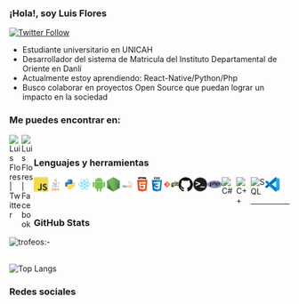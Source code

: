 ### ¡Hola!, soy Luis Flores

[![Twitter Follow](https://img.shields.io/twitter/follow/LuisFlo33646424?color=1DA1F2&label=S%C3%ADgueme%20@LuisFlo33646424&logo=twitter&style=for-the-badge)](https://twitter.com/intent/follow?original_referer=https://github.com/codeSTACKr&screen_name=LuisFlo33646424)



- Estudiante universitario en UNICAH
- Desarrollador del sistema de Matricula del Instituto Departamental de Oriente en Danlí 
- Actualmente estoy aprendiendo: React-Native/Python/Php
- Busco colaborar en proyectos Open Source que puedan lograr un impacto en la sociedad

### Me puedes encontrar en:

[<img align="left" alt="Luis Flores| Twitter" width="22px" src="https://cdn.jsdelivr.net/npm/simple-icons@v3/icons/twitter.svg" />][twitter]
[<img align="left" alt="Luis Flores | Facebook" width="22px" src="https://cdn.jsdelivr.net/npm/simple-icons@3.13.0/icons/facebook.svg" />][facebook]

<br />

### Lenguajes y herramientas

<img align="left" alt="JavaScript" width="26px" src="https://raw.githubusercontent.com/github/explore/80688e429a7d4ef2fca1e82350fe8e3517d3494d/topics/javascript/javascript.png" />

<img align="left" alt="Java" width="26px" src="https://raw.githubusercontent.com/github/explore/80688e429a7d4ef2fca1e82350fe8e3517d3494d/topics/java/java.png" />

<img align="left" alt="Python" width="26px" src="https://raw.githubusercontent.com/github/explore/80688e429a7d4ef2fca1e82350fe8e3517d3494d/topics/python/python.png" />
<img align="left" alt="React" width="26px" src="https://raw.githubusercontent.com/github/explore/80688e429a7d4ef2fca1e82350fe8e3517d3494d/topics/react/react.png" />
<img align="left" alt="Android" width="26px" src="https://raw.githubusercontent.com/github/explore/80688e429a7d4ef2fca1e82350fe8e3517d3494d/topics/android/android.png" />

<img align="left" alt="Node.js" width="26px" src="https://raw.githubusercontent.com/github/explore/80688e429a7d4ef2fca1e82350fe8e3517d3494d/topics/nodejs/nodejs.png" />

<img align="left" alt="MySQL" width="26px" src="https://raw.githubusercontent.com/github/explore/80688e429a7d4ef2fca1e82350fe8e3517d3494d/topics/mysql/mysql.png" />

<img align="left" alt="HTML5" width="26px" src="https://raw.githubusercontent.com/github/explore/80688e429a7d4ef2fca1e82350fe8e3517d3494d/topics/html/html.png" />
<img align="left" alt="CSS3" width="26px" src="https://raw.githubusercontent.com/github/explore/80688e429a7d4ef2fca1e82350fe8e3517d3494d/topics/css/css.png" />

<img align="left" alt="Git" width="26px" src="https://raw.githubusercontent.com/github/explore/80688e429a7d4ef2fca1e82350fe8e3517d3494d/topics/git/git.png" />
<img align="left" alt="GitHub" width="26px" src="https://raw.githubusercontent.com/github/explore/78df643247d429f6cc873026c0622819ad797942/topics/github/github.png" />
<img align="left" alt="Terminal" width="26px" src="https://raw.githubusercontent.com/github/explore/80688e429a7d4ef2fca1e82350fe8e3517d3494d/topics/terminal/terminal.png" />
<img align="left" alt="Php" width="26px" src="https://raw.githubusercontent.com/github/explore/80688e429a7d4ef2fca1e82350fe8e3517d3494d/topics/php/php.png" />

<img align="left" alt="C#" width="26px" src="https://aspnetcoremaster.com/img/csharp.webp" />

<img align="left" alt="C++" width="26px" src="https://upload.wikimedia.org/wikipedia/commons/thumb/1/18/ISO_C%2B%2B_Logo.svg/1200px-ISO_C%2B%2B_Logo.svg.png" />

<img align="left" alt="SQL" width="26px"  src="http://2.bp.blogspot.com/-FX00EIt6W2o/UwyrmFmcy0I/AAAAAAAABM4/H2AZ7SAAvvs/s1600/sql.jpg">

<img align="left" alt="Visual Studio Code" width="26px" src="https://raw.githubusercontent.com/github/explore/80688e429a7d4ef2fca1e82350fe8e3517d3494d/topics/visual-studio-code/visual-studio-code.png" />

<br />
<br />

---

### GitHub Stats

<img align="left" alt="trofeos:-" src="https://github-profile-trophy.vercel.app/?username=Luis-FloresC&show_icons=true&hide_border=true&theme=dracula&count_private=true" />

<br />
<br />

![Top Langs](https://github-readme-stats.vercel.app/api/top-langs/?username=Luis-FloresC&layout=compact&theme=dracula&hide_border=true)


### Redes sociales
[twitter]: https://twitter.com/LuisFlo33646424
[facebook]: https://www.facebook.com/profile.php?id=100022355653916
[instagram]: https://www.instagram.com/black_drac07/?hl=es-la